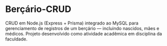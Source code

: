 # Berçário-CRUD
CRUD em Node.js (Express + Prisma) integrado ao MySQL para gerenciamento de registros de um berçário — incluindo nascidos, mães e médicos. Projeto desenvolvido como atividade acadêmica em disciplina da faculdade.
